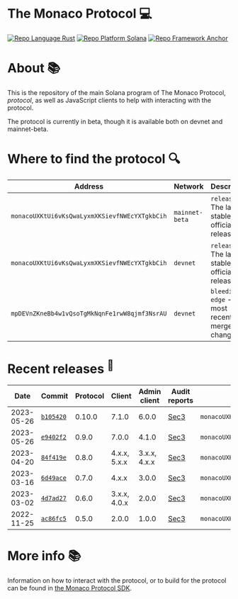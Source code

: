 # The Monaco Protocol :computer:

<a href="https://doc.rust-lang.org/std/"><img alt="Repo Language Rust"  src="http://img.shields.io/badge/language-rust-orange"></a>
<a href="https://docs.solana.com/developing/programming-model/overview"><img alt="Repo Platform Solana"  src="http://img.shields.io/badge/platform-solana-blue"></a>
<a href="https://github.com/coral-xyz/anchor"><img alt="Repo Framework Anchor"  src="http://img.shields.io/badge/framework-anchor-9cf"></a><br/>

# About :books:

This is the repository of the main Solana program of The Monaco Protocol, _protocol_, as well as JavaScript clients to help with interacting with the protocol.

The protocol is currently in beta, though it is available both on devnet and mainnet-beta.

# Where to find the protocol :mag:

| Address                                       | Network        | Description                                        |
|-----------------------------------------------|----------------|----------------------------------------------------|
| `monacoUXKtUi6vKsQwaLyxmXKSievfNWEcYXTgkbCih` | `mainnet-beta` | `release` - The latest stable official release     |
| `monacoUXKtUi6vKsQwaLyxmXKSievfNWEcYXTgkbCih` | `devnet`       | `release` - The latest stable official release     |
| `mpDEVnZKneBb4w1vQsoTgMkNqnFe1rwW8qjmf3NsrAU` | `devnet`       | `bleeding-edge` - The most recently merged changes |

# Recent releases <sup>:rocket:</sup>

| Date       | Commit                                                                       | Protocol | Client       | Admin client | Audit reports                                                                      | Program address                               |
|------------|------------------------------------------------------------------------------|----------|--------------|--------------|------------------------------------------------------------------------------------|-----------------------------------------------|
| 2023-05-26 | [`b105420`](https://github.com/MonacoProtocol/protocol/releases/tag/v0.10.0) | 0.10.0   | 7.1.0        | 6.0.0        | [Sec3](https://github.com/MonacoProtocol/protocol/tree/main/audit/sec3/0.10.0.pdf) | `monacoUXKtUi6vKsQwaLyxmXKSievfNWEcYXTgkbCih` |
| 2023-05-26 | [`e9402f2`](https://github.com/MonacoProtocol/protocol/releases/tag/v0.9.0)  | 0.9.0    | 7.0.0        | 4.1.0        | [Sec3](https://github.com/MonacoProtocol/protocol/tree/main/audit/sec3/0.9.0.pdf)  | `monacoUXKtUi6vKsQwaLyxmXKSievfNWEcYXTgkbCih` |
| 2023-04-20 | [`84f419e`](https://github.com/MonacoProtocol/protocol/releases/tag/v0.8.0)  | 0.8.0    | 4.x.x, 5.x.x | 3.x.x, 4.x.x | [Sec3](https://github.com/MonacoProtocol/protocol/tree/main/audit/sec3/0.8.0.pdf)  | `monacoUXKtUi6vKsQwaLyxmXKSievfNWEcYXTgkbCih` |
| 2023-03-16 | [`6d49ace`](https://github.com/MonacoProtocol/protocol/releases/tag/v0.7.0)  | 0.7.0    | 4.x.x        | 3.0.0        | [Sec3](https://github.com/MonacoProtocol/protocol/tree/main/audit/sec3/0.7.0.pdf)  | `monacoUXKtUi6vKsQwaLyxmXKSievfNWEcYXTgkbCih` |
| 2023-03-02 | [`4d7ad27`](https://github.com/MonacoProtocol/protocol/releases/tag/v0.6.0)  | 0.6.0    | 3.x.x, 4.0.x | 2.0.0        | [Sec3](https://github.com/MonacoProtocol/protocol/tree/main/audit/sec3/0.6.0.pdf)  | `monacoUXKtUi6vKsQwaLyxmXKSievfNWEcYXTgkbCih` |
| 2022-11-25 | [`ac86fc5`](https://github.com/MonacoProtocol/protocol/releases/tag/v0.5.0)  | 0.5.0    | 2.0.0        | 1.0.0        | [Sec3](https://github.com/MonacoProtocol/protocol/tree/main/audit/sec3/0.5.0.pdf)  | `monacoUXKtUi6vKsQwaLyxmXKSievfNWEcYXTgkbCih` |

# More info :books:

Information on how to interact with the protocol, or to build for the protocol can be found in [the Monaco Protocol SDK](https://github.com/MonacoProtocol/sdk).
